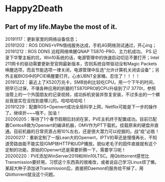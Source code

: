 # Happy2Death
Part of my life.Maybe the most of it.  
--------------------------------------------------------------------
20191117：更新家里的网络设备信息；  
20191202：ROS DDNS+VPN借线服务达成，手机4G网络测试通过，开心ing；  
20191212：ROS DDNS 远程网络唤醒QNAP TS870-PRO、主力机成功。
PS.记录下华擎主板的坑，Win10系统的话，电源管理中的快速启动切忌不要打开；Intel 211网卡的驱动需要更新至官网最新版本，否则系统自带驱动没有Magic Packets唤醒选项，而且节能选项一律关闭，电源管理中反选“允许计算机关闭该设备”；另外主板BIOS中的PCIE唤醒要打开。心水UBNT全家桶，忍住了！！！！  
20191222：最近上了X520万兆卡，SMB协利比较吃CPU。用一个下午的时间，把早已过保，不堪各种应用的折磨的TS870PRO的CPU升级到了i7 3770t，参照油管上的一个外国朋友的记录视频，成功拆机安装并恢复安装，不过多出的一个螺丝我是实在没找到是哪儿的。哈哈哈哈哈！  
20191229：配置ROS+Openwrt成功全局科学上网，Netflix可能是下一步的操作了。继续折~~~哦不，加油！  
20200205：等待了1个春节假期后封闭在家，PVE主机终于配置成功。目前已配置Centos8做为Openwrt的编译机器，OMV作为PT下载机，挂载原来的硬盘并直通。目前机器的日常资源占用10%左右，还是很大潜力可以挖掘的。战“疫”必胜！  
20200217：重新定制了一版Lean大的Openwrt，IPTV的草还是慢慢再长，不知道旁路由能不能实现IGMP转HTTP和UDP播放。貌似老毛子的固件直接就有这个定制的功能，原始的Openwrt还是需要折腾一下，需要学习呃！  
20200220：PVE添加WinServer2019和Win10LTSC。用Qbittorrent感觉比Transmission要好用，习惯这个东西真的很难改，或者说自己学习Linux烦了懒。某超大种子添加进Transmission后，直接把Daemon的服务给干掉了，用Qbittorrent就没这个问题。
